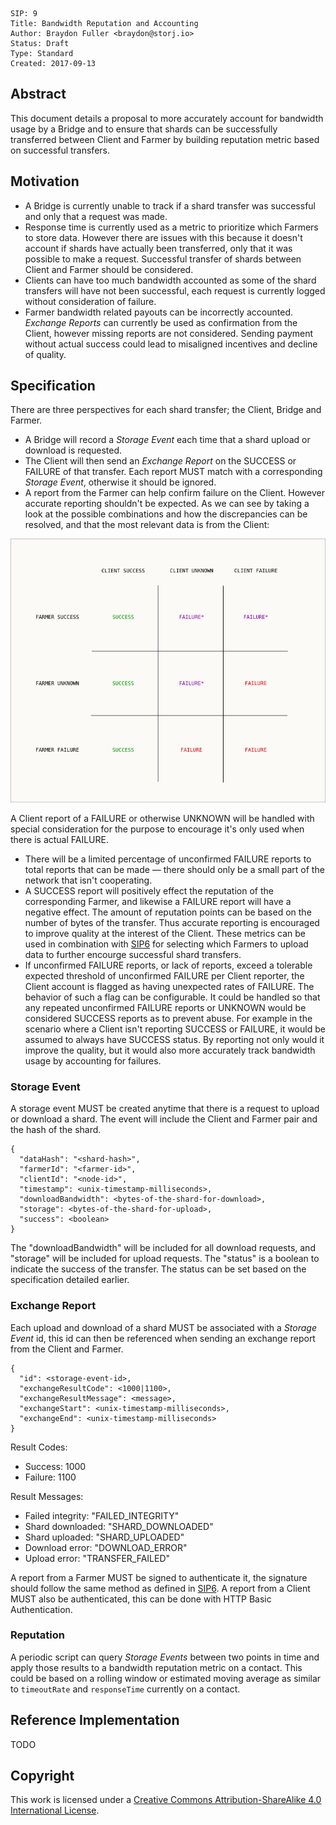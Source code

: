 ```
SIP: 9
Title: Bandwidth Reputation and Accounting
Author: Braydon Fuller <braydon@storj.io>
Status: Draft
Type: Standard
Created: 2017-09-13
```

Abstract
--------
This document details a proposal to more accurately account for bandwidth usage by a Bridge and to ensure that shards can be successfully transferred between Client and Farmer by building reputation metric based on successful transfers.

Motivation
----------
- A Bridge is currently unable to track if a shard transfer was successful and only that a request was made.
- Response time is currently used as a metric to prioritize which Farmers to store data. However there are issues with this because it doesn't account if shards have actually been transferred, only that it was possible to make a request. Successful transfer of shards between Client and Farmer should be considered.
- Clients can have too much bandwidth accounted as some of the shard transfers will have not been successful, each request is currently logged without consideration of failure.
- Farmer bandwidth related payouts can be incorrectly accounted. *Exchange Reports* can currently be used as confirmation from the Client, however missing reports are not considered. Sending payment without actual success could lead to misaligned incentives and decline of quality.

Specification
-------------

There are three perspectives for each shard transfer; the Client, Bridge and Farmer.
- A Bridge will record a *Storage Event* each time that a shard upload or download is requested.
- The Client will then send an *Exchange Report* on the SUCCESS or FAILURE of that transfer. Each report MUST match with a corresponding *Storage Event*, otherwise it should be ignored.
- A report from the Farmer can help confirm failure on the Client. However accurate reporting shouldn't be expected. As we can see by taking a look at the possible combinations and how the discrepancies can be resolved, and that the most relevant data is from the Client:

![Resolving discrepancies in perspectives](sip-0009/reports.png)

A Client report of a FAILURE or otherwise UNKNOWN will be handled with special consideration for the purpose to encourage it's only used when there is actual FAILURE.
- There will be a limited percentage of unconfirmed FAILURE reports to total reports that can be made — there should only be a small part of the network that isn't cooperating.
- A SUCCESS report will positively effect the reputation of the corresponding Farmer, and likewise a FAILURE report will have a negative effect. The amount of reputation points can be based on the number of bytes of the transfer. Thus accurate reporting is encouraged to improve quality at the interest of the Client. These metrics can be used in combination with [SIP6](sip-0006.md) for selecting which Farmers to upload data to further encourge successful shard transfers.
- If unconfirmed FAILURE reports, or lack of reports, exceed a tolerable expected threshold of unconfirmed FAILURE per Client reporter, the Client account is flagged as having unexpected rates of FAILURE. The behavior of such a flag can be configurable. It could be handled so that any repeated unconfirmed FAILURE reports or UNKNOWN would be considered SUCCESS reports as to prevent abuse. For example in the scenario where a Client isn't reporting SUCCESS or FAILURE, it would be assumed to always have SUCCESS status. By reporting not only would it improve the quality, but it would also more accurately track bandwidth usage by accounting for failures.

### Storage Event

A storage event MUST be created anytime that there is a request to upload or download a shard. The event will include the Client and Farmer pair and the hash of the shard.

```
{
  "dataHash": "<shard-hash>",
  "farmerId": "<farmer-id>",
  "clientId": "<node-id>",
  "timestamp": <unix-timestamp-milliseconds>,
  "downloadBandwidth": <bytes-of-the-shard-for-download>,
  "storage": <bytes-of-the-shard-for-upload>,
  "success": <boolean>
}
```

The "downloadBandwidth" will be included for all download requests, and "storage" will be included for upload requests. The "status" is a boolean to indicate the success of the transfer. The status can be set based on the specification detailed earlier.

### Exchange Report

Each upload and download of a shard MUST be associated with a *Storage Event* id, this id can then be referenced when sending an exchange report from the Client and Farmer.

```
{
  "id": <storage-event-id>,
  "exchangeResultCode": <1000|1100>,
  "exchangeResultMessage": <message>,
  "exchangeStart": <unix-timestamp-milliseconds>,
  "exchangeEnd": <unix-timestamp-milliseconds>
}
```

Result Codes:
- Success: 1000
- Failure: 1100

Result Messages:
- Failed integrity: "FAILED_INTEGRITY"
- Shard downloaded: "SHARD_DOWNLOADED"
- Shard uploaded: "SHARD_UPLOADED"
- Download error: "DOWNLOAD_ERROR"
- Upload error: "TRANSFER_FAILED"

A report from a Farmer MUST be signed to authenticate it, the signature should follow the same method as defined in [SIP6](https://github.com/Storj/sips/blob/master/sip-0006.md#farmer-contact-discovery). A report from a Client MUST also be authenticated, this can be done with HTTP Basic Authentication.

### Reputation

A periodic script can query *Storage Events* between two points in time and apply those results to a bandwidth reputation metric on a contact. This could be based on a rolling window or estimated moving average as similar to `timeoutRate` and `responseTime` currently on a contact.

Reference Implementation
------------------------

TODO

Copyright
-------------

This work is licensed under a [Creative Commons Attribution-ShareAlike 4.0 International License](http://creativecommons.org/licenses/by-sa/4.0/).